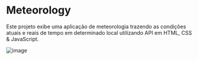 # Meteorology
Este projeto exibe uma aplicação de meteorologia trazendo as condições atuais e reais de tempo em determinado local utilizando API em HTML, CSS &amp; JavaScript.

![image](https://github.com/user-attachments/assets/a524ede0-e4a7-46dd-b367-f6ebea630183)


